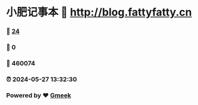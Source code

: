 # 小肥记事本 :link: http://blog.fattyfatty.cn 
### :page_facing_up: [24](http://blog.fattyfatty.cn/tag.html) 
### :speech_balloon: 0 
### :hibiscus: 460074 
### :alarm_clock: 2024-05-27 13:32:30 
### Powered by :heart: [Gmeek](https://github.com/Meekdai/Gmeek)
